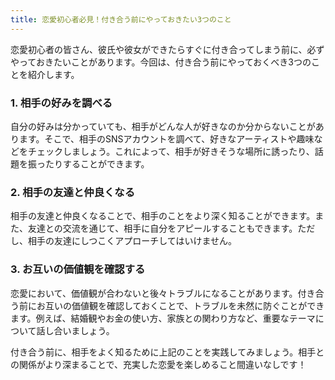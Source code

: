 ```yaml
---
title: 恋愛初心者必見！付き合う前にやっておきたい3つのこと
---
```


恋愛初心者の皆さん、彼氏や彼女ができたらすぐに付き合ってしまう前に、必ずやっておきたいことがあります。今回は、付き合う前にやっておくべき3つのことを紹介します。

### 1. 相手の好みを調べる
自分の好みは分かっていても、相手がどんな人が好きなのか分からないことがあります。そこで、相手のSNSアカウントを調べて、好きなアーティストや趣味などをチェックしましょう。これによって、相手が好きそうな場所に誘ったり、話題を振ったりすることができます。

### 2. 相手の友達と仲良くなる
相手の友達と仲良くなることで、相手のことをより深く知ることができます。また、友達との交流を通じて、相手に自分をアピールすることもできます。ただし、相手の友達にしつこくアプローチしてはいけません。

### 3. お互いの価値観を確認する
恋愛において、価値観が合わないと後々トラブルになることがあります。付き合う前にお互いの価値観を確認しておくことで、トラブルを未然に防ぐことができます。例えば、結婚観やお金の使い方、家族との関わり方など、重要なテーマについて話し合いましょう。

付き合う前に、相手をよく知るために上記のことを実践してみましょう。相手との関係がより深まることで、充実した恋愛を楽しめること間違いなしです！
